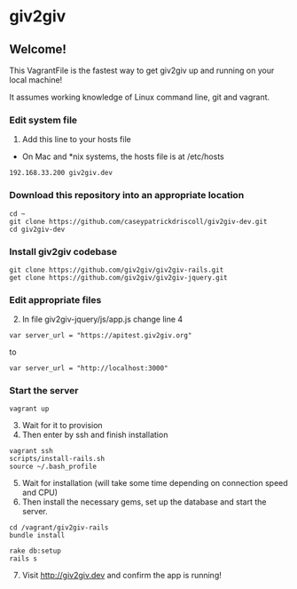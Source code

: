 # giv2giv 

## Welcome!

This VagrantFile is the fastest way to get giv2giv up and running on your local machine!

It assumes working knowledge of Linux command line, git and vagrant.

### Edit system file
1. Add this line to your hosts file
 - On Mac and *nix systems, the hosts file is at /etc/hosts

```
192.168.33.200 giv2giv.dev
```

### Download this repository into an appropriate location

```
cd ~
git clone https://github.com/caseypatrickdriscoll/giv2giv-dev.git
cd giv2giv-dev
```

### Install giv2giv codebase

```
git clone https://github.com/giv2giv/giv2giv-rails.git
get clone https://github.com/giv2giv/giv2giv-jquery.git
```

### Edit appropriate files

2. In file giv2giv-jquery/js/app.js change line 4

```
var server_url = "https://apitest.giv2giv.org"
```

to 

```
var server_url = "http://localhost:3000"
```

### Start the server

```
vagrant up
```

3. Wait for it to provision
4. Then enter by ssh and finish installation

```
vagrant ssh
scripts/install-rails.sh
source ~/.bash_profile
```

5. Wait for installation (will take some time depending on connection speed and CPU)
6. Then install the necessary gems, set up the database and start the server.

```
cd /vagrant/giv2giv-rails
bundle install

rake db:setup
rails s
```

7. Visit http://giv2giv.dev and confirm the app is running!
